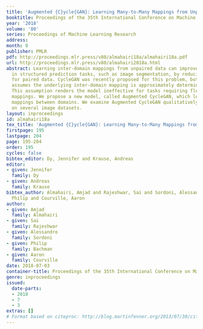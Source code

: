 ```yaml
---
title: 'Augmented {C}ycle{GAN}: Learning Many-to-Many Mappings from Unpaired Data'
booktitle: Proceedings of the 35th International Conference on Machine Learning
year: '2018'
volume: '80'
series: Proceedings of Machine Learning Research
address: 
month: 0
publisher: PMLR
pdf: http://proceedings.mlr.press/v80/almahairi18a/almahairi18a.pdf
url: http://proceedings.mlr.press/v80/almahairi2018a.html
abstract: Learning inter-domain mappings from unpaired data can improve performance
  in structured prediction tasks, such as image segmentation, by reducing the need
  for paired data. CycleGAN was recently proposed for this problem, but critically
  assumes the underlying inter-domain mapping is approximately deterministic and one-to-one.
  This assumption renders the model ineffective for tasks requiring flexible, many-to-many
  mappings. We propose a new model, called Augmented CycleGAN, which learns many-to-many
  mappings between domains. We examine Augmented CycleGAN qualitatively and quantitatively
  on several image datasets.
layout: inproceedings
id: almahairi18a
tex_title: 'Augmented {C}ycle{GAN}: Learning Many-to-Many Mappings from Unpaired Data'
firstpage: 195
lastpage: 204
page: 195-204
order: 195
cycles: false
bibtex_editor: Dy, Jennifer and Krause, Andreas
editor:
- given: Jennifer
  family: Dy
- given: Andreas
  family: Krause
bibtex_author: Almahairi, Amjad and Rajeshwar, Sai and Sordoni, Alessandro and Bachman,
  Philip and Courville, Aaron
author:
- given: Amjad
  family: Almahairi
- given: Sai
  family: Rajeshwar
- given: Alessandro
  family: Sordoni
- given: Philip
  family: Bachman
- given: Aaron
  family: Courville
date: 2018-07-03
container-title: Proceedings of the 35th International Conference on Machine Learning
genre: inproceedings
issued:
  date-parts:
  - 2018
  - 7
  - 3
extras: []
# Format based on citeproc: http://blog.martinfenner.org/2013/07/30/citeproc-yaml-for-bibliographies/
---
```

